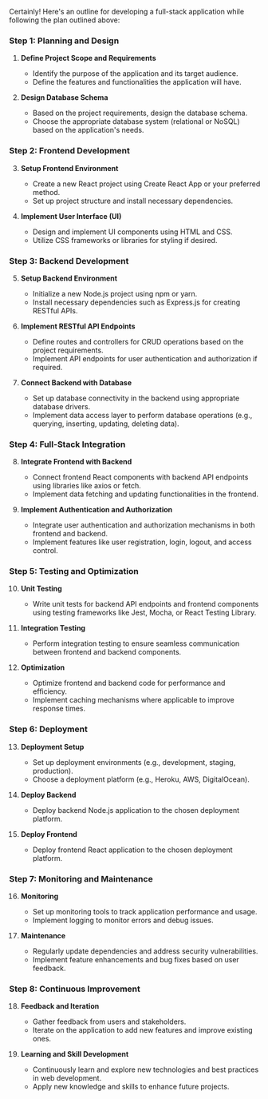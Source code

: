 Certainly! Here's an outline for developing a full-stack application while following the plan outlined above:

### Step 1: Planning and Design

1. **Define Project Scope and Requirements**

   - Identify the purpose of the application and its target audience.
   - Define the features and functionalities the application will have.

2. **Design Database Schema**
   - Based on the project requirements, design the database schema.
   - Choose the appropriate database system (relational or NoSQL) based on the application's needs.

### Step 2: Frontend Development

3. **Setup Frontend Environment**

   - Create a new React project using Create React App or your preferred method.
   - Set up project structure and install necessary dependencies.

4. **Implement User Interface (UI)**
   - Design and implement UI components using HTML and CSS.
   - Utilize CSS frameworks or libraries for styling if desired.

### Step 3: Backend Development

5. **Setup Backend Environment**

   - Initialize a new Node.js project using npm or yarn.
   - Install necessary dependencies such as Express.js for creating RESTful APIs.

6. **Implement RESTful API Endpoints**

   - Define routes and controllers for CRUD operations based on the project requirements.
   - Implement API endpoints for user authentication and authorization if required.

7. **Connect Backend with Database**
   - Set up database connectivity in the backend using appropriate database drivers.
   - Implement data access layer to perform database operations (e.g., querying, inserting, updating, deleting data).

### Step 4: Full-Stack Integration

8. **Integrate Frontend with Backend**

   - Connect frontend React components with backend API endpoints using libraries like axios or fetch.
   - Implement data fetching and updating functionalities in the frontend.

9. **Implement Authentication and Authorization**
   - Integrate user authentication and authorization mechanisms in both frontend and backend.
   - Implement features like user registration, login, logout, and access control.

### Step 5: Testing and Optimization

10. **Unit Testing**

    - Write unit tests for backend API endpoints and frontend components using testing frameworks like Jest, Mocha, or React Testing Library.

11. **Integration Testing**

    - Perform integration testing to ensure seamless communication between frontend and backend components.

12. **Optimization**
    - Optimize frontend and backend code for performance and efficiency.
    - Implement caching mechanisms where applicable to improve response times.

### Step 6: Deployment

13. **Deployment Setup**

    - Set up deployment environments (e.g., development, staging, production).
    - Choose a deployment platform (e.g., Heroku, AWS, DigitalOcean).

14. **Deploy Backend**

    - Deploy backend Node.js application to the chosen deployment platform.

15. **Deploy Frontend**
    - Deploy frontend React application to the chosen deployment platform.

### Step 7: Monitoring and Maintenance

16. **Monitoring**

    - Set up monitoring tools to track application performance and usage.
    - Implement logging to monitor errors and debug issues.

17. **Maintenance**
    - Regularly update dependencies and address security vulnerabilities.
    - Implement feature enhancements and bug fixes based on user feedback.

### Step 8: Continuous Improvement

18. **Feedback and Iteration**

    - Gather feedback from users and stakeholders.
    - Iterate on the application to add new features and improve existing ones.

19. **Learning and Skill Development**
    - Continuously learn and explore new technologies and best practices in web development.
    - Apply new knowledge and skills to enhance future projects.
